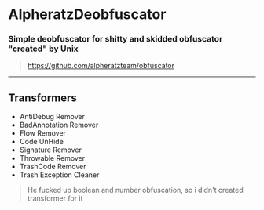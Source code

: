 # AlpheratzDeobfuscator
### Simple deobfuscator for shitty and skidded obfuscator "created" by Unix
> https://github.com/alpheratzteam/obfuscator
---

## Transformers
- AntiDebug Remover
- BadAnnotation Remover
- Flow Remover
- Code UnHide
- Signature Remover
- Throwable Remover
- TrashCode Remover
- Trash Exception Cleaner

> He fucked up boolean and number obfuscation, so i didn't created transformer for it